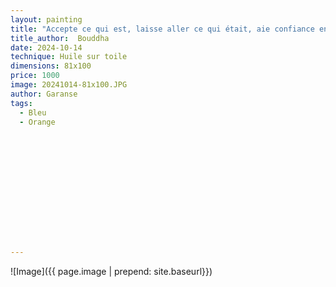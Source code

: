 ```yaml
---
layout: painting
title: "Accepte ce qui est, laisse aller ce qui était, aie confiance en ce qui sera." 
title_author:  Bouddha 					                                                  
date: 2024-10-14
technique: Huile sur toile 
dimensions: 81x100
price: 1000
image: 20241014-81x100.JPG 
author: Garanse
tags:
  - Bleu
  - Orange
  
  
  
  
  
  
  
  
  
  
  
  
  
---
```

![Image]({{ page.image | prepend: site.baseurl}})

